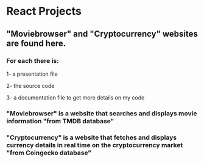 # React Projects
## "Moviebrowser" and "Cryptocurrency" websites are found here.
### For each there is:
  1- a presentation file
  
  2- the source code
  
  3- a documentation file to get more details on my code

 ### **"Moviebrowser"** is a website that searches and displays movie information "from TMDB database"

 ### **"Cryptocurrency"** is a website that fetches and displays currency details in real time on the cryptocurrency market "from Coingecko database"
